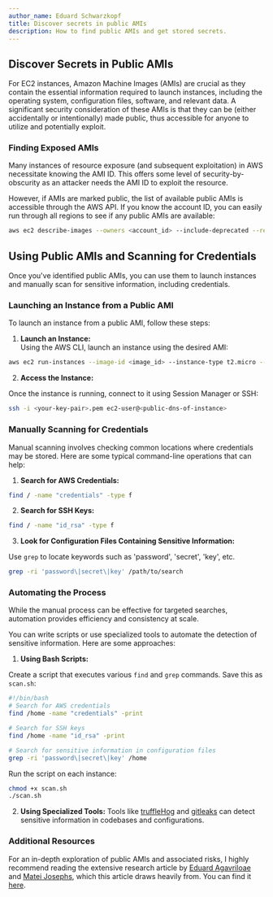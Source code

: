 ```yaml
---
author_name: Eduard Schwarzkopf
title: Discover secrets in public AMIs
description: How to find public AMIs and get stored secrets.
---
```


## Discover Secrets in Public AMIs

For EC2 instances, Amazon Machine Images (AMIs) are crucial as they contain the essential information required to launch instances, including the operating system, configuration files, software, and relevant data. A significant security consideration of these AMIs is that they can be (either accidentally or intentionally) made public, thus accessible for anyone to utilize and potentially exploit.

### Finding Exposed AMIs

Many instances of resource exposure (and subsequent exploitation) in AWS necessitate knowing the AMI ID. This offers some level of security-by-obscurity as an attacker needs the AMI ID to exploit the resource.

However, if AMIs are marked public, the list of available public AMIs is accessible through the AWS API. If you know the account ID, you can easily run through all regions to see if any public AMIs are available:

```bash
aws ec2 describe-images --owners <account_id> --include-deprecated --region <region>
```

## Using Public AMIs and Scanning for Credentials

Once you've identified public AMIs, you can use them to launch instances and manually scan for sensitive information, including credentials.

### Launching an Instance from a Public AMI

To launch an instance from a public AMI, follow these steps:

1. **Launch an Instance:**  
Using the AWS CLI, launch an instance using the desired AMI:

```bash
aws ec2 run-instances --image-id <image_id> --instance-type t2.micro --key-name <key-pair>

```

2. **Access the Instance:**  

Once the instance is running, connect to it using Session Manager or SSH:

```bash
ssh -i <your-key-pair>.pem ec2-user@<public-dns-of-instance>
```

### Manually Scanning for Credentials

Manual scanning involves checking common locations where credentials may be stored. Here are some typical command-line operations that can help:

1. **Search for AWS Credentials:**

```bash
find / -name "credentials" -type f
```

2. **Search for SSH Keys:**

```bash
find / -name "id_rsa" -type f
```

3. **Look for Configuration Files Containing Sensitive Information:**

Use `grep` to locate keywords such as 'password', 'secret', 'key', etc.

```bash
grep -ri 'password\|secret\|key' /path/to/search
```

### Automating the Process

While the manual process can be effective for targeted searches, automation provides efficiency and consistency at scale. 

You can write scripts or use specialized tools to automate the detection of sensitive information. Here are some approaches:

1. **Using Bash Scripts:**

Create a script that executes various `find` and `grep` commands. Save this as `scan.sh`:

```bash
#!/bin/bash
# Search for AWS credentials
find /home -name "credentials" -print

# Search for SSH keys
find /home -name "id_rsa" -print

# Search for sensitive information in configuration files
grep -ri 'password\|secret\|key' /home
```

Run the script on each instance:

```bash
chmod +x scan.sh
./scan.sh
```

2. **Using Specialized Tools:**
Tools like [truffleHog](https://github.com/trufflesecurity/trufflehog) and [gitleaks](https://github.com/gitleaks/gitleaks) can detect sensitive information in codebases and configurations.

### Additional Resources

For an in-depth exploration of public AMIs and associated risks, I highly recommend reading the extensive research article by [Eduard Agavriloae](https://www.linkedin.com/in/eduard-k-agavriloae/) and [Matei Josephs](https://www.linkedin.com/in/matei-anthony-josephs-325ba5199/), which this article draws heavily from. You can find it [here](https://securitycafe.ro/2024/05/08/aws-cloudquarry-digging-for-secrets-in-public-amis/).
